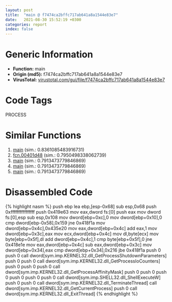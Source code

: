 ```yaml
---
layout: post
title:  "main @ f7474ca2bffc717ab641a8a1544e83e7"
date:   2021-08-30 15:52:19 +0300
categories: report
index: false
---
```


# Generic Information
- **Function:** main
- **Origin (md5):** f7474ca2bffc717ab641a8a1544e83e7
- **VirusTotal:** [virustotal.com/gui/file/f7474ca2bffc717ab641a8a1544e83e7][virustotal_ref]

# Code Tags
<span class="tag" id="PROCESS">PROCESS</span>


# Similar Functions

1. [main][similar_1_ref] (sim.: 0.8361085483916731)
2. [fcn.00401d48][similar_2_ref] (sim.: 0.7950498338062739)
3. [main][similar_3_ref] (sim.: 0.7913473779846869)
4. [main][similar_4_ref] (sim.: 0.7913473779846869)
5. [main][similar_5_ref] (sim.: 0.7913473779846869)


# Disassembled Code

{% highlight nasm %}
push ebp
lea ebp,[esp-0x68]
sub esp,0x68
push 0xffffffffffffffff
push 0x419e63
mov eax,dword fs:[0]
push eax
mov dword fs:[0],esp
sub esp,0x108
mov dword[ebp+0xc],0
mov dword[ebp+0x10],0
cmp dword[ebp-0x58],0x159
jne 0x418f1a
mov dword[ebp+0x4c],0x435e20
mov eax,dword[ebp+0x4c]
add eax,1
mov dword[ebp+0x3c],eax
mov ecx,dword[ebp+0x4c]
mov dl,byte[ecx]
mov byte[ebp+0x5f],dl
add dword[ebp+0x4c],1
cmp byte[ebp+0x5f],0
jne 0x418e1e
mov eax,dword[ebp+0x4c]
sub eax,dword[ebp+0x3c]
mov dword[ebp+0x34],eax
cmp dword[ebp+0x34],0x216
jbe 0x418f1a
push 0
push 0
call dword[sym.imp.KERNEL32.dll_GetProcessShutdownParameters]
push 0
push 0
call dword[sym.imp.KERNEL32.dll_GetProcessIoCounters]
push 0
push 0
push 0
call dword[sym.imp.KERNEL32.dll_GetProcessAffinityMask]
push 0
push 0
push 0
push 0
push 0
push 0
call dword[sym.imp.SHELL32.dll_ShellExecuteW]
push 0
push 0
call dword[sym.imp.KERNEL32.dll_TerminateThread]
call dword[sym.imp.KERNEL32.dll_GetCurrentProcess]
push 0
call dword[sym.imp.KERNEL32.dll_ExitThread]
{% endhighlight %}


[similar_1_ref]: /report/main@8fc4c3f3e7c00776ff0a71b75e93044b
[similar_2_ref]: /report/fcn.00401d48@805156a7be59534194996cc728d4bbeb
[similar_3_ref]: /report/main@9868510768324dde7e5ccf745520e27a
[similar_4_ref]: /report/main@38d41d729f8f30faf0dd96f0c7acba4b
[similar_5_ref]: /report/main@6f3df46d1fce76523268c99d7ef5bd6a
[virustotal_ref]: https://www.virustotal.com/gui/file/f7474ca2bffc717ab641a8a1544e83e7
